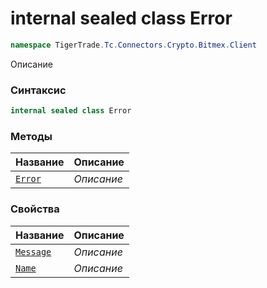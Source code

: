 
# internal sealed class Error
```csharp
namespace TigerTrade.Tc.Connectors.Crypto.Bitmex.Client
```



Описание

### Синтаксис
```csharp
internal sealed class Error
```


### Методы
| Название | Описание |
| --- | --- |
| [`Error`](./Error.cs/Методы/Error.md) | *Описание* |

### Свойства
| Название | Описание |
| --- | --- |
| [`Message`](./Error.cs/Свойства/Message.md) | *Описание* |
| [`Name`](./Error.cs/Свойства/Name.md) | *Описание* |



